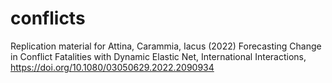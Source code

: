 # conflicts
Replication material for Attina, Carammia, Iacus (2022) Forecasting Change in Conflict Fatalities with Dynamic Elastic Net, International Interactions,  https://doi.org/10.1080/03050629.2022.2090934
